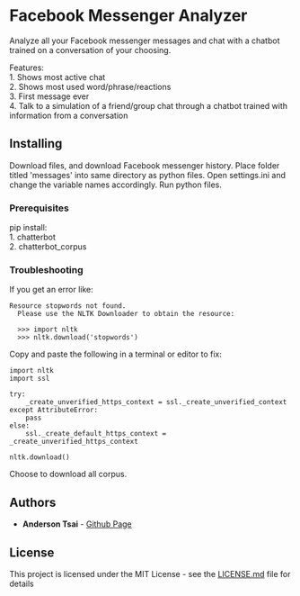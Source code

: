 # Facebook Messenger Analyzer

Analyze all your Facebook messenger messages and chat with a chatbot trained on a conversation of your choosing.

Features:<br/>
    1. Shows most active chat<br/>
    2. Shows most used word/phrase/reactions<br/>
    3. First message ever<br/>
    4. Talk to a simulation of a friend/group chat through a chatbot trained with information from a conversation

## Installing

Download files, and download Facebook messenger history. Place folder titled 'messages' into same directory as python files. Open settings.ini and change the variable names accordingly. Run python files. 

### Prerequisites

pip install:<br/>
    1. chatterbot<br/>
    2. chatterbot_corpus

### Troubleshooting

If you get an error like:

```
Resource stopwords not found.
  Please use the NLTK Downloader to obtain the resource:

  >>> import nltk
  >>> nltk.download('stopwords')
```

Copy and paste the following in a terminal or editor to fix:

```
import nltk
import ssl

try:
    _create_unverified_https_context = ssl._create_unverified_context
except AttributeError:
    pass
else:
    ssl._create_default_https_context = _create_unverified_https_context

nltk.download()
```

Choose to download all corpus.

## Authors

* **Anderson Tsai** - [Github Page](https://github.com/PurpleBooth)

## License

This project is licensed under the MIT License - see the [LICENSE.md](LICENSE.md) file for details